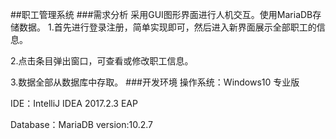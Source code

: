 ##职工管理系统
###需求分析
    采用GUI图形界面进行人机交互。使用MariaDB存储数据。
1.首先进行登录注册，简单实现即可，然后进入新界面展示全部职工的信息。

2.点击条目弹出窗口，可查看或修改职工信息。

3.数据全部从数据库中存取。
###开发环境
操作系统：Windows10 专业版 

IDE：IntelliJ IDEA 2017.2.3 EAP 

Database：MariaDB version:10.2.7